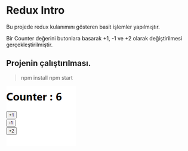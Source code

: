 
# Redux Intro 

Bu projede redux kulanımını gösteren basit işlemler yapılmıştır. 

Bir Counter değerini butonlara basarak +1, -1 ve +2 olarak değiştirilmesi gerçekleştirilmiştir.

## Projenin çalıştırılması.
> npm install
> npm start

![Screen](https://github.com/ajiybanesij/Playground/blob/master/React/Redux/redux-intro/Capture.PNG)
